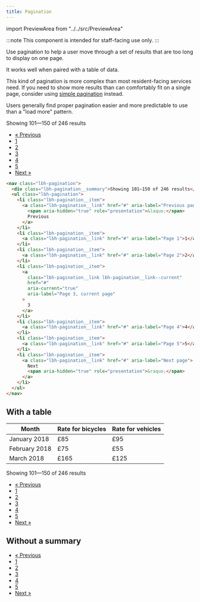 ```yaml
---
title: Pagination
---
```


import PreviewArea from "../../src/PreviewArea"

:::note
This component is intended for staff-facing use only.
:::

Use pagination to help a user move through a set of results that are too long to display on one page.

It works well when paired with a table of data.

This kind of pagination is more complex than most resident-facing services need. If you need to show more results than can comfortably fit on a single page, consider using [simple pagination](/components/simple-pagination) instead.

Users generally find proper pagination easier and more predictable to use than a "load more" pattern.

<PreviewArea>
<nav className="lbh-pagination">
  <div className="lbh-pagination__summary">Showing 101—150 of 246 results</div>
  <ul class="lbh-pagination__list">
    <li className="lbh-pagination__item">
    <a className="lbh-pagination__link" href="#" aria-label="Previous page">
      <span aria-hidden="true" role="presentation">&laquo;</span> Previous
    </a>
    </li>
    <li className="lbh-pagination__item">
    <a className="lbh-pagination__link" href="#" aria-label="Page 1">1</a></li>
    <li className="lbh-pagination__item">
    <a className="lbh-pagination__link" href="#" aria-label="Page 2">2</a></li>
    <li className="lbh-pagination__item">
    <a className="lbh-pagination__link lbh-pagination__link--current" href="#" aria-current="true" aria-label="Page 3, current page">3</a></li>
    <li className="lbh-pagination__item">
    <a className="lbh-pagination__link" href="#" aria-label="Page 4">4</a></li>
    <li className="lbh-pagination__item">
    <a className="lbh-pagination__link" href="#" aria-label="Page 5">5</a></li>
    <li className="lbh-pagination__item">
    <a className="lbh-pagination__link" href="#" aria-label="Next page">
    Next <span aria-hidden="true" role="presentation">&raquo;</span>
    </a>
    </li>
  </ul>
</nav>
</PreviewArea>

```html
<nav class="lbh-pagination">
  <div class="lbh-pagination__summary">Showing 101—150 of 246 results</div>
  <ul class="lbh-pagination">
    <li class="lbh-pagination__item">
      <a class="lbh-pagination__link" href="#" aria-label="Previous page">
        <span aria-hidden="true" role="presentation">&laquo;</span>
        Previous
      </a>
    </li>
    <li class="lbh-pagination__item">
      <a class="lbh-pagination__link" href="#" aria-label="Page 1">1</a>
    </li>
    <li class="lbh-pagination__item">
      <a class="lbh-pagination__link" href="#" aria-label="Page 2">2</a>
    </li>
    <li class="lbh-pagination__item">
      <a
        class="lbh-pagination__link lbh-pagination__link--current"
        href="#"
        aria-current="true"
        aria-label="Page 3, current page"
      >
        3
      </a>
    </li>
    <li class="lbh-pagination__item">
      <a class="lbh-pagination__link" href="#" aria-label="Page 4">4</a>
    </li>
    <li class="lbh-pagination__item">
      <a class="lbh-pagination__link" href="#" aria-label="Page 5">5</a>
    </li>
    <li class="lbh-pagination__item">
      <a class="lbh-pagination__link" href="#" aria-label="Next page">
        Next
        <span aria-hidden="true" role="presentation">&raquo;</span>
      </a>
    </li>
  </ul>
</nav>
```

## With a table

<PreviewArea>
<table class="govuk-table lbh-table">
  <thead class="govuk-table__head">
    <tr class="govuk-table__row">
      <th scope="col" class="govuk-table__header">Month</th>
      <th scope="col" class="govuk-table__header govuk-table__header--numeric">Rate for bicycles</th>
      <th scope="col" class="govuk-table__header govuk-table__header--numeric">Rate for vehicles</th>
    </tr>
  </thead>
  <tbody class="govuk-table__body">
        <tr class="govuk-table__row">
          <td class="govuk-table__cell">January 2018</td>
          <td class="govuk-table__cell govuk-table__cell--numeric">£85</td>
          <td class="govuk-table__cell govuk-table__cell--numeric">£95</td>
        </tr>
        <tr class="govuk-table__row">
          <td class="govuk-table__cell">February 2018</td>
          <td class="govuk-table__cell govuk-table__cell--numeric">£75</td>
          <td class="govuk-table__cell govuk-table__cell--numeric">£55</td>
        </tr>
        <tr class="govuk-table__row">
          <td class="govuk-table__cell">March 2018</td>
          <td class="govuk-table__cell govuk-table__cell--numeric">£165</td>
          <td class="govuk-table__cell govuk-table__cell--numeric">£125</td>
        </tr>
  </tbody>
</table>

<nav className="lbh-pagination">
  <div className="lbh-pagination__summary">Showing 101—150 of 246 results</div>
  <ul class="lbh-pagination__list">
    <li className="lbh-pagination__item">
    <a className="lbh-pagination__link" href="#" aria-label="Previous page"><span aria-hidden="true" role="presentation">&laquo;</span> Previous</a></li>
    <li className="lbh-pagination__item">
    <a className="lbh-pagination__link" href="#" aria-label="Page 1">1</a></li>
    <li className="lbh-pagination__item">
    <a className="lbh-pagination__link" href="#" aria-label="Page 2">2</a></li>
    <li className="lbh-pagination__item">
    <a className="lbh-pagination__link lbh-pagination__link--current" href="#" aria-current="true" aria-label="Page 3, current page">3</a></li>
    <li className="lbh-pagination__item">
    <a className="lbh-pagination__link" href="#" aria-label="Page 4">4</a></li>
    <li className="lbh-pagination__item">
    <a className="lbh-pagination__link" href="#" aria-label="Page 5">5</a></li>
    <li className="lbh-pagination__item">
    <a className="lbh-pagination__link" href="#" aria-label="Next page">Next <span aria-hidden="true" role="presentation">&raquo;</span></a></li>
  </ul>
</nav>
</PreviewArea>

## Without a summary

<PreviewArea>
<nav className="lbh-pagination">
  <ul class="lbh-pagination__list">
    <li className="lbh-pagination__item">
    <a className="lbh-pagination__link" href="#" aria-label="Previous page"><span aria-hidden="true" role="presentation">&laquo;</span> Previous</a></li>
    <li className="lbh-pagination__item">
    <a className="lbh-pagination__link" href="#" aria-label="Page 1">1</a></li>
    <li className="lbh-pagination__item">
    <a className="lbh-pagination__link" href="#" aria-label="Page 2">2</a></li>
    <li className="lbh-pagination__item">
    <a className="lbh-pagination__link lbh-pagination__link--current" href="#" aria-current="true" aria-label="Page 3, current page">3</a></li>
    <li className="lbh-pagination__item">
    <a className="lbh-pagination__link" href="#" aria-label="Page 4">4</a></li>
    <li className="lbh-pagination__item">
    <a className="lbh-pagination__link" href="#" aria-label="Page 5">5</a></li>
    <li className="lbh-pagination__item">
    <a className="lbh-pagination__link" href="#" aria-label="Next page">Next <span aria-hidden="true" role="presentation">&raquo;</span></a></li>
  </ul>
</nav>
</PreviewArea>
